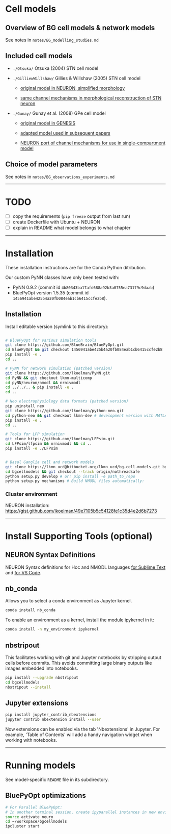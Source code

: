 # Cell models

## Overview of BG cell models & network models

See notes in `notes/BG_modelling_studies.md`

## Included cell models

- `./Otsuka/` Otsuka (2004) STN cell model


- `./GilliewWillshaw/` Gillies & Willshaw (2005) STN cell model

	+ [original model in NEURON, simplified morphology](https://senselab.med.yale.edu/ModelDB/showmodel.cshtml?model=74298)

	+ [same channel mechanisms in morphological reconstruction of STN neuron](https://senselab.med.yale.edu/ModelDB/ShowModel.cshtml?model=151460)


- `./Gunay/` Gunay et al. (2008) GPe cell model

	+ [original model in GENESIS](https://senselab.med.yale.edu/modeldb/ShowModel.cshtml?model=114639)

	+ [adapted model used in subsequent papers](https://senselab.med.yale.edu/modeldb/ShowModel.cshtml?model=136315)

	+ [NEURON port of channel mechanisms for use in single-compartment model](https://senselab.med.yale.edu/modeldb/ShowModel.cshtml?model=143100)


## Choice of model parameters

See notes in `notes/BG_observations_experiments.md`

--------------------------------------------------------------------------------

# TODO

- [ ] copy the requirements (`pip freeze` output from last run)
- [ ] create Dockerfile with Ubuntu + NEURON
- [ ] explain in README what model belongs to what chapter

--------------------------------------------------------------------------------

# Installation

These installation instructions are for the Conda Python ditribution.

Our custom PyNN classes have only been tested with:
- PyNN 0.9.2 (commit id `4b80343ba17afd688a92b3a0755ea73179c9daab`)
- BluePyOpt version 1.5.35 (commit id `1456941abe425b4a20fb084eab1cb6415ccfe2b8`).


## Installation

Install editable version (symlink to this directory):

```sh

# BluePyOpt for various simulation tools
git clone https://github.com/BlueBrain/BluePyOpt.git
cd BluePyOpt && git checkout 1456941abe425b4a20fb084eab1cb6415ccfe2b8
pip install -e .
cd ..

# PyNN for network simulation (patched version)
git clone https://github.com/lkoelman/PyNN.git
cd PyNN && git checkout lkmn-multicomp
cd pyNN/neuron/nmodl && nrnivmodl
cd ../../.. & pip install -e .
cd ..

# Neo electrophysiology data formats (patched version)
pip uninstall neo
git clone https://github.com/lkoelman/python-neo.git
cd python-neo && git checkout lkmn-dev # development version with MATLAB annotation support
pip install -e .
cd ..

# Tools for LFP simulation
git clone https://github.com/lkoelman/LFPsim.git
cd LFPsim/lfpsim && nrnivmodl && cd ..
pip install -e ./LFPsim


# Basal Ganglia cell and network models
git clone https://lkmn_ucd@bitbucket.org/lkmn_ucd/bg-cell-models.git bgcellmodels
cd bgcellmodels && git checkout --track origin/nothreadsafe
python setup.py develop # or: pip install -e path_to_repo
python setup.py mechanisms # Build NMODL files automatically:
```

### Cluster environment

NEURON installation: https://gist.github.com/lkoelman/49e7105b5c54128fe1c35d4e2d6b7273


--------------------------------------------------------------------------------
# Install Supporting Tools (optional)

## NEURON Syntax Definitions

NEURON Syntax definitions for Hoc and NMODL languages [for Sublime Text](https://github.com/jordan-g/NEURON-for-Sublime-Text) and [for VS Code](https://github.com/imatlopez/vscode-neuron).


## nb_conda

Allows you to select a conda environment as Jupyter kernel.

```sh
conda install nb_conda
```

To enable an environment as a kernel, install the module ipykernel in it:

```sh
conda install -n my_environment ipykernel
```

## nbstripout

This facilitates working with git and Jupyter notebooks by stripping output cells before commits. This avoids committing large binary outputs like images embedded into notebooks.

```bash
pip install --upgrade nbstripout
cd bgcellmodels
nbstripout --install
```

## Jupyter extensions

```bash
pip install jupyter_contrib_nbextensions
jupyter contrib nbextension install --user
```

Now extensions can be enabled via the tab 'Nbextensions' in Jupyter. For example, 'Table of Contents' will add a handy navigation widget when working with notebooks.

--------------------------------------------------------------------------------
# Running models

See model-specific `README` file in its subdirectory.

## BluePyOpt optimizations

```sh
# For Parallel BluePyOpt:
# In another terminal session, create ipyparallel instances in new environment
source activate neuro
cd ~/workspace/bgcellmodels
ipcluster start
```

